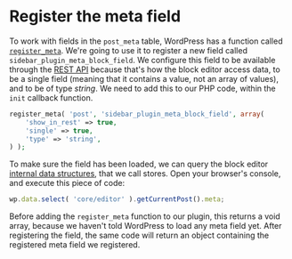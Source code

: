 # Register the meta field

To work with fields in the `post_meta` table, WordPress has a function called [`register_meta`](https://developer.wordpress.org/reference/functions/register_meta/). We're going to use it to register a new field called `sidebar_plugin_meta_block_field`. We configure this field to be available through the [REST API](https://developer.wordpress.org/rest-api/) because that's how the block editor access data, to be a single field (meaning that it contains a value, not an array of values), and to be of type _string_. We need to add this to our PHP code, within the `init` callback function.

```php
register_meta( 'post', 'sidebar_plugin_meta_block_field', array(
	'show_in_rest' => true,
	'single' => true,
	'type' => 'string',
) );
```

To make sure the field has been loaded, we can query the block editor [internal data structures](https://wordpress.org/gutenberg/handbook/designers-developers/developers/data/), that we call stores. Open your browser's console, and execute this piece of code:

```js
wp.data.select( 'core/editor' ).getCurrentPost().meta;
```

Before adding the `register_meta` function to our plugin, this returns a void array, because we haven't told WordPress to load any meta field yet. After registering the field, the same code will return an object containing the registered meta field we registered.
